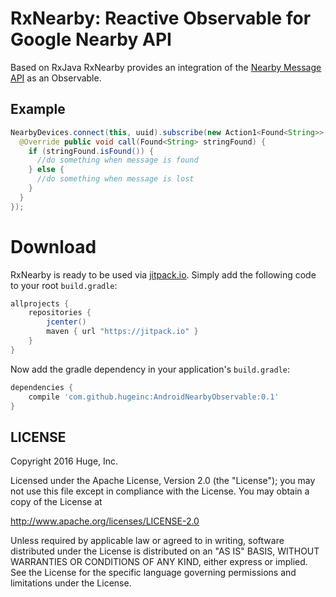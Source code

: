 # RxNearby: Reactive Observable for Google Nearby API

Based on RxJava RxNearby provides an integration of the [Nearby Message API](https://developers.google.com/nearby/messages/android/get-started) as an Observable.

## Example

```java
NearbyDevices.connect(this, uuid).subscribe(new Action1<Found<String>>() {
  @Override public void call(Found<String> stringFound) {
    if (stringFound.isFound()) {
      //do something when message is found
    } else {
      //do something when message is lost
    }
  }
});
```

Download
============

RxNearby is ready to be used via [jitpack.io](https://jitpack.io/#TechFreak/AndroidNearbyObservable).
Simply add the following code to your root `build.gradle`:

```groovy
allprojects {
    repositories {
        jcenter()
        maven { url "https://jitpack.io" }
    }
}
```

Now add the gradle dependency in your application's `build.gradle`:

```groovy
dependencies {
    compile 'com.github.hugeinc:AndroidNearbyObservable:0.1'
}
```

## LICENSE

Copyright 2016 Huge, Inc.

Licensed under the Apache License, Version 2.0 (the "License");
you may not use this file except in compliance with the License.
You may obtain a copy of the License at

<http://www.apache.org/licenses/LICENSE-2.0>

Unless required by applicable law or agreed to in writing, software
distributed under the License is distributed on an "AS IS" BASIS,
WITHOUT WARRANTIES OR CONDITIONS OF ANY KIND, either express or implied.
See the License for the specific language governing permissions and
limitations under the License.